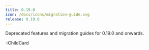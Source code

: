 ```yaml
---
title: 0.19.0
icon: /docs/icons/migration-guide.svg
release: 0.19.0
---
```


Deprecated features and migration guides for 0.19.0 and onwards.

::ChildCard